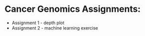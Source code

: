 # Cancer Genomics Assignments:
 - Assignment 1 - depth plot
 - Assignment 2 - machine learning exercise
